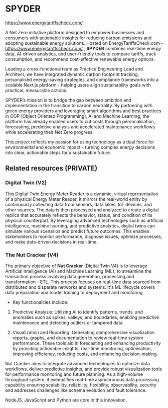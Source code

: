 # SPYDER

https://www.energytariffscheck.com/ 

A Net Zero initiative platform designed to empower businesses and consumers with actionable insights for reducing carbon emissions and adopting sustainable energy solutions. Hosted on EnergyTariffsCheck.com - https://www.energytariffscheck.com/ , **SPYDER** combines real-time energy data, AI-driven analytics, and user-friendly tools to compare tariffs, track consumption, and recommend cost-effective renewable energy options.

Leading a cross-functional team as Practice Engineering Lead and Architect, we have integrated dynamic carbon footprint tracking, personalised energy-saving strategies, and compliance frameworks into a scalable Next.js platform - helping users align sustainability goals with practical, measurable actions.

SPYDER’s mission is to bridge the gap between ambition and implementation in the transition to carbon neutrality. By partnering with green energy providers and leveraging smart algorithms and best practices in OOP (Object Oriented Programming), AI and Machine Learning, the platform has already enabled users to cut costs through personalisation, forecasting, predictive analysis and accelerated maintenance workflows while accelerating their Net Zero progress. 

This project reflects my passion for using technology as a dual force for environmental and economic impact - turning complex energy decisions into clear, actionable steps for a sustainable future.

## Related resources (PRIVATE)

### Digital Twin (V2)

This  Digital Twin Energy Meter Reader is a dynamic, virtual representation of a physical Energy Meter Reader. It mirrors the real-world entity by continuously collecting data from sensors, data lakes, IoT devices, and other sources. The data is then processed and analyzed to create a digital replica that accurately reflects the behavior, status, and condition of its physical counterpart. By leveraging advanced technologies such as artificial intelligence, machine learning, and predictive analytics, digital twins can simulate various scenarios and predict future outcomes. This enables stakeholders to monitor performance, diagnose issues, optimize processes, and make data-driven decisions in real-time.

### The Nut Cracker  (V4)
The primary objective of **Nut Cracker** (Digital Twin V4) is to leverage Artificial Intelligence (AI) and Machine Learning (ML), to streamline the transaction process involving data generation, processing,and transformation - ETL. This process focuses on real-time data sourced from distributed and disparate networks and systems. It's ML lifecycle covers data preparation and model training to deployment and monitoring.

- Key functionalities include:

1. Predictive Analysis: Utilizing AI to identify patterns, trends, and anomalies such as spikes, valleys, and boundaries, enabling predictive maintenance and detecting outliers or tampered data.

2. Visualization and Reporting: Generating comprehensive visualization reports, graphs, and documentation to review real-time system performance. These tools aid in forecasting and enhancing productivity by providing actionable insights, real-time monitoring, optimisation, improving efficiency, reducing costs, and enhancing decision-making.

Nut Cracker aims to integrate advanced technologies to optimize data workflows, deliver predictive insights, and provide robust visualization tools for performance monitoring and future planning. As a high-volume throughput system, it exemplifies real-time asynchronous data processing capability ensuring scalability, reliability, flexibility, observability, security and addresses challenges like schema evolution and fault tolerance.

NodeJS, JavaScript and Python are core in this innovation.
